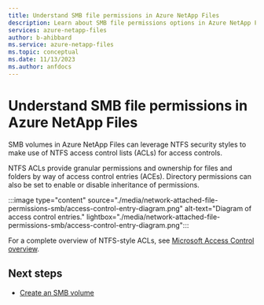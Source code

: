 ```yaml
---
title: Understand SMB file permissions in Azure NetApp Files
description: Learn about SMB file permissions options in Azure NetApp Files.
services: azure-netapp-files
author: b-ahibbard
ms.service: azure-netapp-files
ms.topic: conceptual
ms.date: 11/13/2023
ms.author: anfdocs
---
```


# Understand SMB file permissions in Azure NetApp Files 

SMB volumes in Azure NetApp Files can leverage NTFS security styles to make use of NTFS access control lists (ACLs) for access controls. 

NTFS ACLs provide granular permissions and ownership for files and folders by way of access control entries (ACEs). Directory permissions can also be set to enable or disable inheritance of permissions.

:::image type="content" source="./media/network-attached-file-permissions-smb/access-control-entry-diagram.png" alt-text="Diagram of access control entries." lightbox="./media/network-attached-file-permissions-smb/access-control-entry-diagram.png":::

For a complete overview of NTFS-style ACLs, see [Microsoft Access Control overview](/windows/security/identity-protection/access-control/access-control).

## Next steps 

* [Create an SMB volume](azure-netapp-files-create-volumes-smb.md)
